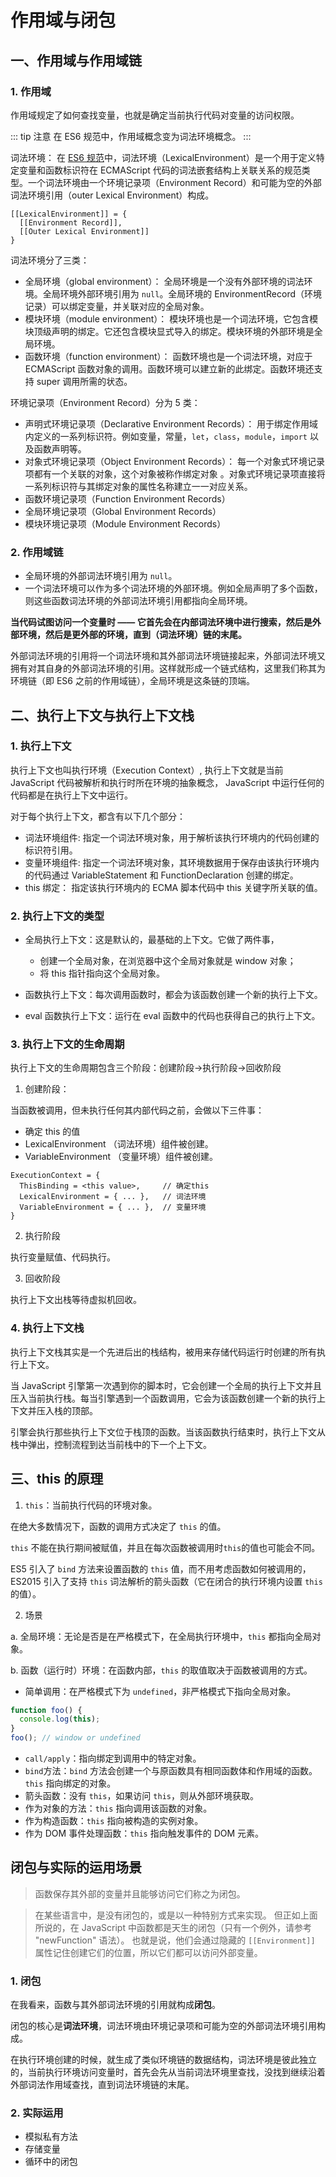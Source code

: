 # 作用域与闭包

## 一、作用域与作用域链

### 1. 作用域

作用域规定了如何查找变量，也就是确定当前执行代码对变量的访问权限。

::: tip 注意
在 ES6 规范中，作用域概念变为词法环境概念。
:::

词法环境：
在 [ES6 规范](https://tc39.es/ecma262/#sec-lexical-environments)中，词法环境（LexicalEnvironment）是一个用于定义特定变量和函数标识符在 ECMAScript 代码的词法嵌套结构上关联关系的规范类型。一个词法环境由一个环境记录项（Environment Record）和可能为空的外部词法环境引用（outer Lexical Environment）构成。

```
[[LexicalEnvironment]] = {
  [[Environment Record]],
  [[Outer Lexical Environment]]
}
```

词法环境分了三类：

- 全局环境（global environment）： 全局环境是一个没有外部环境的词法环境。全局环境外部环境引用为 `null`。全局环境的 EnvironmentRecord（环境记录）可以绑定变量，并关联对应的全局对象。
- 模块环境（module environment）： 模块环境也是一个词法环境，它包含模块顶级声明的绑定。它还包含模块显式导入的绑定。模块环境的外部环境是全局环境。
- 函数环境（function environment）： 函数环境也是一个词法环境，对应于 ECMAScript 函数对象的调用。函数环境可以建立新的此绑定。函数环境还支持 super 调用所需的状态。

环境记录项（Environment Record）分为 5 类：

- 声明式环境记录项（Declarative Environment Records）： 用于绑定作用域内定义的一系列标识符。例如变量，常量，`let`，`class`，`module`，`import` 以及函数声明等。
- 对象式环境记录项（Object Environment Records）： 每一个对象式环境记录项都有一个关联的对象，这个对象被称作绑定对象 。对象式环境记录项直接将一系列标识符与其绑定对象的属性名称建立一一对应关系。
- 函数环境记录项（Function Environment Records）
- 全局环境记录项（Global Environment Records）
- 模块环境记录项（Module Environment Records）

### 2. 作用域链

- 全局环境的外部词法环境引用为 `null`。
- 一个词法环境可以作为多个词法环境的外部环境。例如全局声明了多个函数，则这些函数词法环境的外部词法环境引用都指向全局环境。

**当代码试图访问一个变量时 —— 它首先会在内部词法环境中进行搜索，然后是外部环境，然后是更外部的环境，直到（词法环境）链的末尾。**

外部词法环境的引用将一个词法环境和其外部词法环境链接起来，外部词法环境又拥有对其自身的外部词法环境的引用。这样就形成一个链式结构，这里我们称其为环境链（即 ES6 之前的作用域链），全局环境是这条链的顶端。

## 二、执行上下文与执行上下文栈

### 1. 执行上下文

执行上下文也叫执行环境（Execution Context）, 执行上下文就是当前 JavaScript 代码被解析和执行时所在环境的抽象概念， JavaScript 中运行任何的代码都是在执行上下文中运行。

对于每个执行上下文，都含有以下几个部分：

- 词法环境组件: 指定一个词法环境对象，用于解析该执行环境内的代码创建的标识符引用。
- 变量环境组件: 指定一个词法环境对象，其环境数据用于保存由该执行环境内的代码通过 VariableStatement 和 FunctionDeclaration 创建的绑定。
- this 绑定： 指定该执行环境内的 ECMA 脚本代码中 this 关键字所关联的值。

### 2. 执行上下文的类型

- 全局执行上下文：这是默认的，最基础的上下文。它做了两件事，

  - 创建一个全局对象，在浏览器中这个全局对象就是 window 对象；
  - 将 this 指针指向这个全局对象。

- 函数执行上下文：每次调用函数时，都会为该函数创建一个新的执行上下文。
- eval 函数执行上下文：运行在 eval 函数中的代码也获得自己的执行上下文。

### 3. 执行上下文的生命周期

执行上下文的生命周期包含三个阶段：创建阶段->执行阶段->回收阶段

1. 创建阶段：

当函数被调用，但未执行任何其内部代码之前，会做以下三件事：

- 确定 this 的值
- LexicalEnvironment （词法环境）组件被创建。
- VariableEnvironment （变量环境）组件被创建。

```
ExecutionContext = {
  ThisBinding = <this value>,     // 确定this
  LexicalEnvironment = { ... },   // 词法环境
  VariableEnvironment = { ... },  // 变量环境
}
```

2. 执行阶段

执行变量赋值、代码执行。

3. 回收阶段

执行上下文出栈等待虚拟机回收。

### 4. 执行上下文栈

执行上下文栈其实是一个先进后出的栈结构，被用来存储代码运行时创建的所有执行上下文。

当 JavaScript 引擎第一次遇到你的脚本时，它会创建一个全局的执行上下文并且压入当前执行栈。每当引擎遇到一个函数调用，它会为该函数创建一个新的执行上下文并压入栈的顶部。

引擎会执行那些执行上下文位于栈顶的函数。当该函数执行结束时，执行上下文从栈中弹出，控制流程到达当前栈中的下一个上下文。

## 三、this 的原理

1. `this`：当前执行代码的环境对象。

在绝大多数情况下，函数的调用方式决定了 `this` 的值。

`this` 不能在执行期间被赋值，并且在每次函数被调用时`this`的值也可能会不同。

ES5 引入了 `bind` 方法来设置函数的 `this` 值，而不用考虑函数如何被调用的，ES2015 引入了支持 `this` 词法解析的箭头函数（它在闭合的执行环境内设置 `this` 的值）。

2. 场景

a. 全局环境：无论是否是在严格模式下，在全局执行环境中，`this` 都指向全局对象。

b. 函数（运行时）环境：在函数内部，`this` 的取值取决于函数被调用的方式。

- 简单调用：在严格模式下为 `undefined`，非严格模式下指向全局对象。

```js
function foo() {
  console.log(this);
}
foo(); // window or undefined
```

- `call/apply`：指向绑定到调用中的特定对象。
- `bind`方法：`bind` 方法会创建一个与原函数具有相同函数体和作用域的函数。`this` 指向绑定的对象。
- 箭头函数：没有 `this`，如果访问 `this`，则从外部环境获取。
- 作为对象的方法：`this` 指向调用该函数的对象。
- 作为构造函数：`this` 指向被构造的实例对象。
- 作为 DOM 事件处理函数：`this` 指向触发事件的 DOM 元素。

## 闭包与实际的运用场景

> 函数保存其外部的变量并且能够访问它们称之为闭包。

> 在某些语言中，是没有闭包的，或是以一种特别方式来实现。
> 但正如上面所说的，在 JavaScript 中函数都是天生的闭包（只有一个例外，请参考 "newFunction" 语法）。
> 也就是说，他们会通过隐藏的 `[[Environment]]` 属性记住创建它们的位置，所以它们都可以访问外部变量。

### 1. 闭包

在我看来，函数与其外部词法环境的引用就构成**闭包**。

闭包的核心是**词法环境**，词法环境由环境记录项和可能为空的外部词法环境引用构成。

在执行环境创建的时候，就生成了类似环境链的数据结构，词法环境是彼此独立的，当前执行环境访问变量时，首先会先从当前词法环境里查找，没找到继续沿着外部词法作用域查找，直到词法环境链的末尾。

### 2. 实际运用

- 模拟私有方法
- 存储变量
- 循环中的闭包
